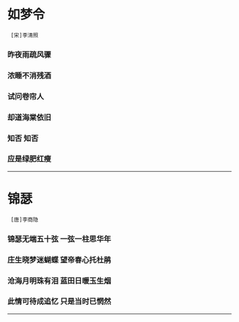 # 如梦令

     [宋]李清照

### 昨夜雨疏风骤
### 浓睡不消残酒
### 试问卷帘人
### 却道海棠依旧
### 知否 知否
### 应是绿肥红瘦

***

# 锦瑟

     [唐]李商隐

### 锦瑟无端五十弦 一弦一柱思华年
### 庄生晓梦迷蝴蝶 望帝春心托杜鹃
### 沧海月明珠有泪 蓝田日暖玉生烟
### 此情可待成追忆 只是当时已惘然

***
